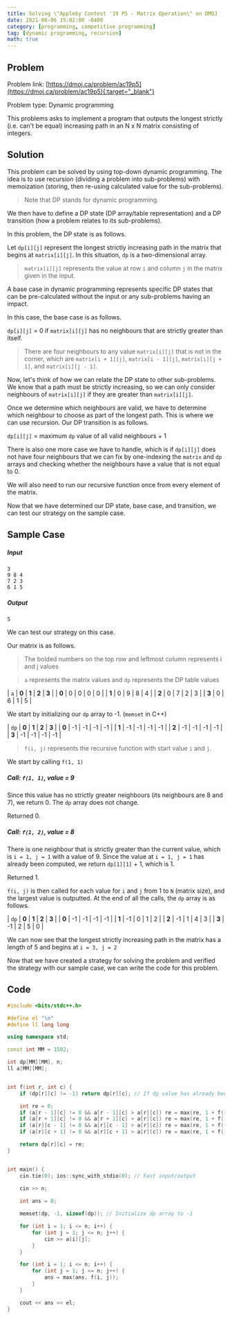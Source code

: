 ```yaml
---
title: Solving \"Appleby Contest '19 P5 - Matrix Operation\" on DMOJ
date: 2021-06-06 15:02:00 -0400
category: [programming, competitive programming]
tag: [dynamic programming, recursion]
math: true
---
```


## Problem
Problem link: [https://dmoj.ca/problem/ac19p5](https://dmoj.ca/problem/ac19p5){:target="_blank"}

Problem type: Dynamic programming

This problems asks to implement a program that outputs the longest strictly (i.e. can't be equal) increasing path in an N x N matrix consisting of integers.


## Solution

This problem can be solved by using top-down dynamic programming. The idea is to use recursion (dividing a problem into sub-problems) with memoization (storing, then re-using calculated value for the sub-problems).

> Note that DP stands for dynamic programming.

We then have to define a DP state (DP array/table representation) and a DP transition (how a problem relates to its sub-problems).

In this problem, the DP state is as follows.

Let `dp[i][j]` represent the longest strictly increasing path in the matrix that begins at `matrix[i][j]`. In this situation, `dp` is a two-dimensional array.

> `matrix[i][j]` represents the value at row `i` and column `j` in the matrix given in the input.

A base case in dynamic programming represents specific DP states that can be pre-calculated without the input or any sub-problems having an impact.

In this case, the base case is as follows.

`dp[i][j]` = 0 if `matrix[i][j]` has no neighbours that are strictly greater than itself.

> There are four neighbours to any value `matrix[i][j]` that is not in the corner, which are `matrix[i + 1][j]`, `matrix[i - 1][j]`, `matrix[i][j + 1]`, and `matrix[i][j - 1]`.

Now, let's think of how we can relate the DP state to other sub-problems. We know that a path must be strictly increasing, so we can only consider neighbours of `matrix[i][j]` if they are greater than `matrix[i][j]`.

Once we determine which neighbours are valid, we have to determine which neighbour to choose as part of the longest path. This is where we can use recursion. Our DP transition is as follows.

`dp[i][j]` = maximum `dp` value of all valid neighbours + 1

There is also one more case we have to handle, which is if `dp[i][j]` does not have four neighbours that we can fix by one-indexing the `matrix` and `dp` arrays and checking whether the neighbours have a value that is not equal to 0.

We will also need to run our recursive function once from every element of the matrix.

Now that we have determined our DP state, base case, and transition, we can test our strategy on the sample case.


## Sample Case

##### Input
```
3
9 8 4
7 2 3
6 1 5
```

##### Output
```
5
```

We can test our strategy on this case.

Our matrix is as follows.

> The bolded numbers on the top row and leftmost column represents i and j values

> `a` represents the matrix values and `dp` represents the DP table values

| `a`   | **0** | **1** | **2** | **3** |
| **0** | 0  	| 0  	| 0  	|  0 	|
| **1** | 0  	| 9  	| 8  	|  4 	|
| **2** | 0  	| 7  	| 2  	|  3 	|
| **3** | 0  	| 6  	| 1  	|  5 	|

We start by initializing our `dp` array to -1. (`memset` in C++)


| `dp`  | **0** | **1** | **2** | **3** |
| **0** | -1  	| -1  	| -1  	|  -1 	|
| **1** | -1  	| -1  	| -1  	|  -1 	|
| **2** | -1  	| -1  	| -1  	|  -1 	|
| **3** | -1  	| -1  	| -1  	|  -1 	|

> `f(i, j)` represents the recursive function with start value `i` and `j`.

We start by calling `f(1, 1)`

##### Call: `f(1, 1)`, value = 9

Since this value has no strictly greater neighbours (its neighbours are 8 and 7), we return 0. The `dp` array does not change.

Returned 0.

##### Call: `f(1, 2)`, value = 8

There is one neighbour that is strictly greater than the current value, which is `i = 1, j = 1` with a value of 9. Since the value at `i = 1, j = 1` has already been computed, we return `dp[1][1]` + 1, which is 1.

Returned 1.

`f(i, j)` is then called for each value for `i` and `j` from 1 to `N` (matrix size), and the largest value is outputted. At the end of all the calls, the `dp` array is as follows.


| `dp`  | **0** | **1** | **2** | **3** |
| **0** | -1  	| -1  	| -1  	|  -1 	|
| **1** | -1  	| 0  	| 1  	|  2 	|
| **2** | -1  	| 1  	| 4  	|  3 	|
| **3** | -1  	| 2  	| 5   	|  0 	|

We can now see that the longest strictly increasing path in the matrix has a length of 5 and begins at `i = 3, j = 2`

Now that we have created a strategy for solving the problem and verified the strategy with our sample case, we can write the code for this problem.


## Code

```c++
#include <bits/stdc++.h>

#define el "\n"
#define ll long long

using namespace std;

const int MM = 1502;

int dp[MM][MM], n;
ll a[MM][MM];


int f(int r, int c) {
    if (dp[r][c] != -1) return dp[r][c]; // If dp value has already been calculated, return it (memoization)

    int re = 0;
    if (a[r - 1][c] != 0 && a[r - 1][c] > a[r][c]) re = max(re, 1 + f(r - 1, c));
    if (a[r + 1][c] != 0 && a[r + 1][c] > a[r][c]) re = max(re, 1 + f(r + 1, c));
    if (a[r][c - 1] != 0 && a[r][c - 1] > a[r][c]) re = max(re, 1 + f(r, c - 1));
    if (a[r][c + 1] != 0 && a[r][c + 1] > a[r][c]) re = max(re, 1 + f(r, c + 1));

    return dp[r][c] = re;
}


int main() {
    cin.tie(0); ios::sync_with_stdio(0); // Fast input/output
    
    cin >> n;

    int ans = 0;

    memset(dp, -1, sizeof(dp)); // Initialize dp array to -1

    for (int i = 1; i <= n; i++) {
        for (int j = 1; j <= n; j++) {
            cin >> a[i][j];
        }
    }

    for (int i = 1; i <= n; i++) {
        for (int j = 1; j <= n; j++) {
            ans = max(ans, f(i, j));
        }
    }

    cout << ans << el;
}
```